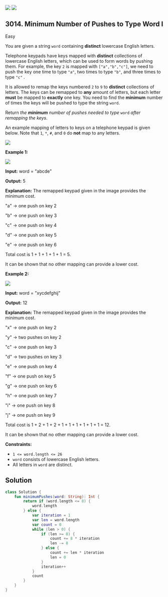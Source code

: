 [![](https://img.shields.io/github/stars/javadev/LeetCode-in-Kotlin?label=Stars&style=flat-square)](https://github.com/javadev/LeetCode-in-Kotlin)
[![](https://img.shields.io/github/forks/javadev/LeetCode-in-Kotlin?label=Fork%20me%20on%20GitHub%20&style=flat-square)](https://github.com/javadev/LeetCode-in-Kotlin/fork)

## 3014\. Minimum Number of Pushes to Type Word I

Easy

You are given a string `word` containing **distinct** lowercase English letters.

Telephone keypads have keys mapped with **distinct** collections of lowercase English letters, which can be used to form words by pushing them. For example, the key `2` is mapped with `["a","b","c"]`, we need to push the key one time to type `"a"`, two times to type `"b"`, and three times to type `"c"` _._

It is allowed to remap the keys numbered `2` to `9` to **distinct** collections of letters. The keys can be remapped to **any** amount of letters, but each letter **must** be mapped to **exactly** one key. You need to find the **minimum** number of times the keys will be pushed to type the string `word`.

Return _the **minimum** number of pushes needed to type_ `word` _after remapping the keys_.

An example mapping of letters to keys on a telephone keypad is given below. Note that `1`, `*`, `#`, and `0` do **not** map to any letters.

![](https://assets.leetcode.com/uploads/2023/12/26/keypaddesc.png)

**Example 1:**

![](https://assets.leetcode.com/uploads/2023/12/26/keypadv1e1.png)

**Input:** word = "abcde"

**Output:** 5

**Explanation:** The remapped keypad given in the image provides the minimum cost. 

"a" -> one push on key 2 

"b" -> one push on key 3 

"c" -> one push on key 4 

"d" -> one push on key 5 

"e" -> one push on key 6 

Total cost is 1 + 1 + 1 + 1 + 1 = 5. 

It can be shown that no other mapping can provide a lower cost.

**Example 2:**

![](https://assets.leetcode.com/uploads/2023/12/26/keypadv1e2.png)

**Input:** word = "xycdefghij"

**Output:** 12

**Explanation:** The remapped keypad given in the image provides the minimum cost. 

"x" -> one push on key 2 

"y" -> two pushes on key 2 

"c" -> one push on key 3 

"d" -> two pushes on key 3 

"e" -> one push on key 4 

"f" -> one push on key 5 

"g" -> one push on key 6 

"h" -> one push on key 7 

"i" -> one push on key 8 

"j" -> one push on key 9

Total cost is 1 + 2 + 1 + 2 + 1 + 1 + 1 + 1 + 1 + 1 = 12. 

It can be shown that no other mapping can provide a lower cost.

**Constraints:**

*   `1 <= word.length <= 26`
*   `word` consists of lowercase English letters.
*   All letters in `word` are distinct.

## Solution

```kotlin
class Solution {
    fun minimumPushes(word: String): Int {
        return if (word.length <= 8) {
            word.length
        } else {
            var iteration = 1
            var len = word.length
            var count = 0
            while (len > 0) {
                if (len >= 8) {
                    count += 8 * iteration
                    len -= 8
                } else {
                    count += len * iteration
                    len = 0
                }
                iteration++
            }
            count
        }
    }
}
```
